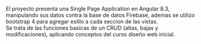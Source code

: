 El proyecto presenta una Single Page Application en Angular 8.3, manipulando sus datos contra la base de datos Firebase, ademas se utilizo bootstrap 4 para agregar estilo a cada seccion de las vistas.   
Se trata de las funciones basicas de un CRUD (altas, bajas y modificaciones), aplicando conceptos del curso diseño web inicial. 
